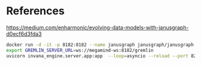 # References 


https://medium.com/enharmonic/evolving-data-models-with-janusgraph-d0ecf6d3fda3

```bash
docker run -d -it -p 8182:8182 --name janusgraph janusgraph/janusgraph         
export GREMLIN_SERVER_URL=ws://megamind-ws:8182/gremlin
uvicorn invana_engine.server.app:app  --loop=asyncio --reload --port 8200
```
